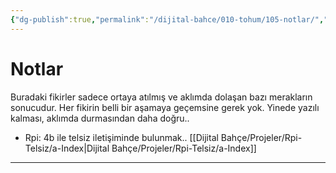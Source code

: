 ```yaml
---
{"dg-publish":true,"permalink":"/dijital-bahce/010-tohum/105-notlar/","title":"Notlar","tags":["tohum","notlar"],"noteIcon":"","created":"2025-03-19T20:58:45.566+03:00","updated":"2025-03-22T13:48:41.907+03:00"}
---
```



# Notlar
Buradaki fikirler sadece ortaya atılmış ve aklımda dolaşan bazı merakların sonucudur. Her fikirin belli bir aşamaya geçemsine gerek yok. Yinede yazılı kalması, aklımda durmasından daha doğru.. 

- Rpi: 4b ile telsiz iletişiminde bulunmak.. [[Dijital Bahçe/Projeler/Rpi-Telsiz/a-Index\|Dijital Bahçe/Projeler/Rpi-Telsiz/a-Index]]


---



